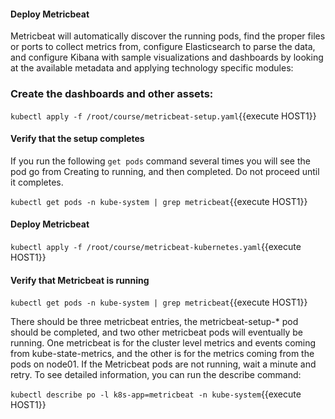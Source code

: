 #### Deploy Metricbeat

Metricbeat will automatically discover the running pods, find the proper files or ports to collect metrics from, configure Elasticsearch to parse the data, and configure Kibana with sample visualizations and dashboards by looking at the available metadata and applying technology specific modules:

### Create the dashboards and other assets:

`kubectl apply -f /root/course/metricbeat-setup.yaml`{{execute HOST1}}

#### Verify that the setup completes

If you run the following `get pods` command several times you will see the pod go from Creating to running, and then completed.  Do not proceed until it completes.

`kubectl get pods -n kube-system | grep metricbeat`{{execute HOST1}}

#### Deploy Metricbeat

`kubectl apply -f /root/course/metricbeat-kubernetes.yaml`{{execute HOST1}}

#### Verify that Metricbeat is running

`kubectl get pods -n kube-system | grep metricbeat`{{execute HOST1}}

There should be three metricbeat entries, the metricbeat-setup-\* pod should be completed, and two other metricbeat pods will eventually be running.  One metricbeat is for the cluster level metrics and events coming from kube-state-metrics, and the other is for the metrics coming from the pods on node01. If the Metricbeat pods are not running, wait a minute and retry. To see detailed information, you can run the describe command:

`kubectl describe po -l k8s-app=metricbeat -n kube-system`{{execute HOST1}}
